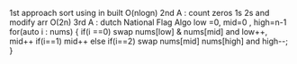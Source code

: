 1st approach sort using in built O(nlogn)
2nd A : count zeros 1s 2s and modify arr O(2n)
3rd A : dutch National Flag Algo
low =0, mid=0 , high=n-1
for(auto i :  nums)
{
if(i ==0) swap nums[low] & nums[mid] and low++, mid++
if(i==1) mid++
else if(i==2) swap nums[mid]  nums[high] and high--;
}
​